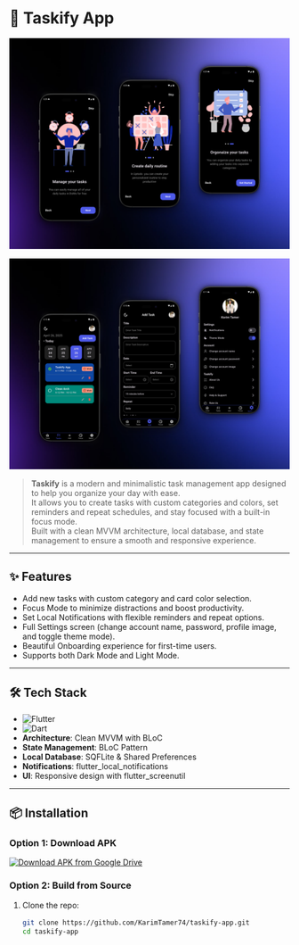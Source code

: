 # 🚀 Taskify App

![Taskify Demo](app_design/onboarding_shots.png)

![Taskify Demo](app_design/shots.png)

> **Taskify** is a modern and minimalistic task management app designed to help you organize your day with ease.  
> It allows you to create tasks with custom categories and colors, set reminders and repeat schedules, and stay focused with a built-in focus mode.  
> Built with a clean MVVM architecture, local database, and state management to ensure a smooth and responsive experience.

---

## ✨ Features
- Add new tasks with custom category and card color selection.
- Focus Mode to minimize distractions and boost productivity.
- Set Local Notifications with flexible reminders and repeat options.
- Full Settings screen (change account name, password, profile image, and toggle theme mode).
- Beautiful Onboarding experience for first-time users.
- Supports both Dark Mode and Light Mode.

---

## 🛠 Tech Stack
- ![Flutter](https://img.shields.io/badge/Flutter-3.13+-blue?logo=flutter)
- ![Dart](https://img.shields.io/badge/Dart-3.1+-blue?logo=dart)
- **Architecture**: Clean MVVM with BLoC  
- **State Management**: BLoC Pattern  
- **Local Database**: SQFLite & Shared Preferences 
- **Notifications**: flutter_local_notifications  
- **UI**: Responsive design with flutter_screenutil  

---
## 📦 Installation
### Option 1: Download APK
[![Download APK from Google Drive](https://img.shields.io/badge/Download-Taskify_1.0.0.apk-brightgreen?style=for-the-badge&logo=android)](https://drive.google.com/drive/folders/12lWXLEjITDdCj1uG-GlKcPH2eQIpfRew)

### Option 2: Build from Source
1. Clone the repo:
   ```bash
   git clone https://github.com/KarimTamer74/taskify-app.git
   cd taskify-app

